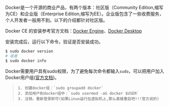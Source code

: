 Docker是一个开源的商业产品，有两个版本：社区版（Community Edition,缩写为CE）和企业版（Enterprise Edition,缩写为EE）。企业版包含了一些收费服务，个人开发者一般用不到。以下的介绍都针对社区版。

Docker CE 的安装参考官方文档：[Docker Engine](https://docs.docker.com/engine/install/)、[Docker Desktop](https://docs.docker.com/desktop/install/mac-install/)

安装完成后，运行以下命令，验证是否安装成功。

```bash
$ sudo docker version
# 或者 
$ sudo docker info
```

Docker需要用户具有sudo权限，为了避免每次命令都输入`sudo`，可以把用户加入Docker用户组([官方文档](https://docs.docker.com/engine/install/linux-postinstall/#manage-docker-as-a-non-root-user))。

>     1. 创建docker组：`sudo groupadd docker`
>     2. 添加用户到docker组中：`sudo usermod -aG docker $USER`
>     3. 注销，重新登录即可(如果Linux运行在虚拟机上,那么直接重启吧!!!官方说的)


